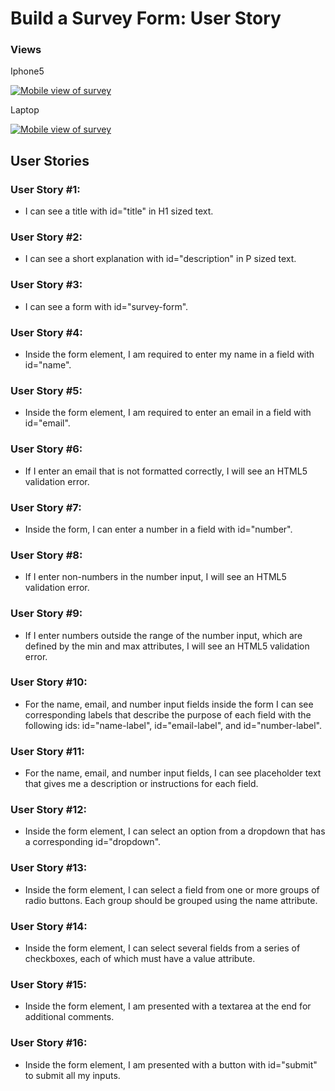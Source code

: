 # Build a Survey Form: User Story


### Views
Iphone5



<a href="https://codepen.io/danielphilipjohnson/full/oNxabPN">![Mobile view of survey](https://github.com/danielphilipjohnson/HTML-and-CSS-portfolio/blob/master/portfolio-images/suvey-mobile-portfolio.png)
</a>

Laptop

<a href="https://codepen.io/danielphilipjohnson/full/oNxabPN">![Mobile view of survey](https://raw.githubusercontent.com/danielphilipjohnson/HTML-and-CSS-portfolio/dev0.1/portfolio-images/suvey-pc-portfolio.png)
</a>


## User Stories
###  User Story #1: 
- I can see a title with id="title" in H1 sized text.
###  User Story #2: 
- I can see a short explanation with id="description" in P sized text.
###  User Story #3: 
- I can see a form with id="survey-form".
###  User Story #4: 
- Inside the form element, I am required to enter my name in a field with id="name".
###  User Story #5: 
- Inside the form element, I am required to enter an email in a field with id="email".
###  User Story #6: 
- If I enter an email that is not formatted correctly, I will see an HTML5 validation error.
### User Story #7: 
- Inside the form, I can enter a number in a field with id="number".
###  User Story #8: 
- If I enter non-numbers in the number input, I will see an HTML5 validation error.
### User Story #9: 
- If I enter numbers outside the range of the number input, which are defined by the min and max attributes, I will see an HTML5 validation error.
###  User Story #10: 
- For the name, email, and number input fields inside the form I can see corresponding labels that describe the purpose of each field with the following ids: id="name-label", id="email-label", and id="number-label".
###  User Story #11: 
- For the name, email, and number input fields, I can see placeholder text that gives me a description or instructions for each field.
### User Story #12: 
- Inside the form element, I can select an option from a dropdown that has a corresponding id="dropdown".
### User Story #13: 
- Inside the form element, I can select a field from one or more groups of radio buttons. Each group should be grouped using the name attribute.
### User Story #14: 
- Inside the form element, I can select several fields from a series of checkboxes, each of which must have a value attribute.
###  User Story #15: 
- Inside the form element, I am presented with a textarea at the end for additional comments.
###  User Story #16: 
- Inside the form element, I am presented with a button with id="submit" to submit all my inputs.
